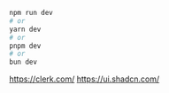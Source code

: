 

```bash
npm run dev
# or
yarn dev
# or
pnpm dev
# or
bun dev
```

https://clerk.com/
https://ui.shadcn.com/